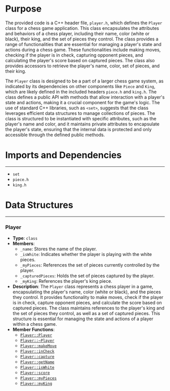 # Purpose
The provided code is a C++ header file, `player.h`, which defines the `Player` class for a chess game application. This class encapsulates the attributes and behaviors of a chess player, including their name, color (white or black), their king, and the set of pieces they control. The class provides a range of functionalities that are essential for managing a player's state and actions during a chess game. These functionalities include making moves, checking if the player is in check, capturing opponent pieces, and calculating the player's score based on captured pieces. The class also provides accessors to retrieve the player's name, color, set of pieces, and their king.

The `Player` class is designed to be a part of a larger chess game system, as indicated by its dependencies on other components like `Piece` and `King`, which are likely defined in the included headers `piece.h` and `king.h`. The class defines a public API with methods that allow interaction with a player's state and actions, making it a crucial component for the game's logic. The use of standard C++ libraries, such as `<set>`, suggests that the class leverages efficient data structures to manage collections of pieces. The class is structured to be instantiated with specific attributes, such as the player's name and color, and it maintains private attributes to encapsulate the player's state, ensuring that the internal data is protected and only accessible through the defined public methods.
# Imports and Dependencies

---
- `set`
- `piece.h`
- `king.h`


# Data Structures

---
### Player<!-- {{#data_structure:Player}} -->
- **Type**: `class`
- **Members**:
    - `_name`: Stores the name of the player.
    - `_isWhite`: Indicates whether the player is playing with the white pieces.
    - `_myPieces`: References the set of pieces currently controlled by the player.
    - `_capturedPieces`: Holds the set of pieces captured by the player.
    - `_myKing`: References the player's king piece.
- **Description**: The `Player` class represents a chess player in a game, encapsulating the player's name, color (white or black), and the pieces they control. It provides functionality to make moves, check if the player is in check, capture opponent pieces, and calculate the score based on captured pieces. The class maintains references to the player's king and the set of pieces they control, as well as a set of captured pieces. This structure is essential for managing the state and actions of a player within a chess game.
- **Member Functions**:
    - [`Player::Player`](player.cpp.driver.md#Player::Player)
    - [`Player::~Player`](player.cpp.driver.md#Player::~Player)
    - [`Player::makeMove`](player.cpp.driver.md#Player::makeMove)
    - [`Player::inCheck`](player.cpp.driver.md#Player::inCheck)
    - [`Player::capture`](player.cpp.driver.md#Player::capture)
    - [`Player::getName`](player.cpp.driver.md#Player::getName)
    - [`Player::isWhite`](player.cpp.driver.md#Player::isWhite)
    - [`Player::score`](player.cpp.driver.md#Player::score)
    - [`Player::myPieces`](player.cpp.driver.md#Player::myPieces)
    - [`Player::myKing`](player.cpp.driver.md#Player::myKing)


